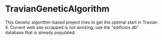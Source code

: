 # TravianGeneticAlgorithm
This Genetic algorithm-based project tries to get the optimal start in Travian 4. Current web site scrapped is not working, use the "edificios.db" database that is already populated. 
